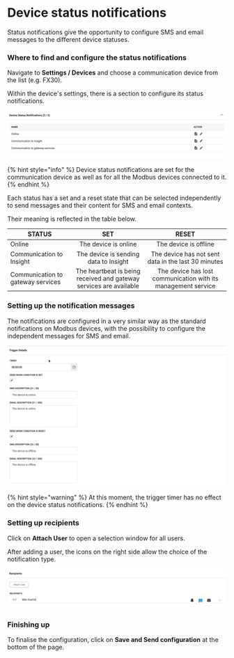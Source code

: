 # Device status notifications

Status notifications give the opportunity to configure SMS and email messages to the different device statuses.



### Where to find and configure the status notifications

Navigate to **Settings / Devices** and choose a communication device from the list (e.g. FX30).

Within the device's settings, there is a section to configure its status notifications.

![The FX30 has three different device statuses available for notifications](<../../.gitbook/assets/image (65) (1).png>)

{% hint style="info" %}
 Device status notifications are set for the communication device as well as for all the Modbus devices connected to it.
{% endhint %}



Each status has a set and a reset state that can be selected independently to send messages and their content for SMS and email contexts.

Their meaning is reflected in the table below.

| STATUS                            |                                 SET                                |                             RESET                             |
| --------------------------------- | :----------------------------------------------------------------: | :-----------------------------------------------------------: |
| Online                            |                        The device is online                        |                     The device is offline                     |
| Communication to Insight          |                The device is sending data to Insight               |      The device has not sent data in the last 30 minutes      |
| Communication to gateway services | The heartbeat is being received and gateway services are available | The device has lost communication with its management service |



### Setting up the notification messages

The notifications are configured in a very similar way as the standard notifications on Modbus devices, with the possibility to configure the independent messages for SMS and email.

![The trigger detais section is where messages are defined](<../../.gitbook/assets/image (69) (1).png>)

{% hint style="warning" %}
At this moment, the trigger timer has no effect on the device status notifications.
{% endhint %}

### Setting up recipients

Click on **Attach User** to open a selection window for all users.

After adding a user, the icons on the right side allow the choice of the notification type.

![Miki Starfall will receive SMS notifications for all the device status messages.](<../../.gitbook/assets/image (70) (1).png>)



### Finishing up

To finalise the configuration, click on **Save and Send configuration** at the bottom of the page.
